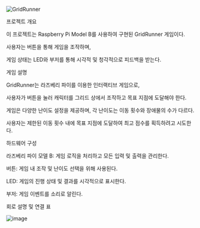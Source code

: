 ![GridRunner](https://github.com/user-attachments/assets/3d875191-bf7e-4386-9bca-67c61a0e9be8)


프로젝트 개요

이 프로젝트는 Raspberry Pi Model B를 사용하여 구현된 GridRunner 게임이다. 

사용자는 버튼을 통해 게임을 조작하며, 

게임 상태는 LED와 부저를 통해 시각적 및 청각적으로 피드백을 받는다.


게임 설명

GridRunner는 라즈베리 파이를 이용한 인터랙티브 게임으로, 

사용자가 버튼을 눌러 캐릭터를 그리드 상에서 조작하고 목표 지점에 도달해야 한다. 

게임은 다양한 난이도 설정을 제공하며, 각 난이도는 이동 횟수와 장애물의 수가 다르다. 

사용자는 제한된 이동 횟수 내에 목표 지점에 도달하여 최고 점수를 획득하려고 시도한다.


하드웨어 구성

라즈베리 파이 모델 B: 게임 로직을 처리하고 모든 입력 및 출력을 관리한다.

버튼: 게임 내 조작 및 난이도 선택을 위해 사용된다.

LED: 게임의 진행 상태 및 결과를 시각적으로 표시한다.

부저: 게임 이벤트를 소리로 알린다.



회로 설명 및 연결 표

![image](https://github.com/user-attachments/assets/980c10e5-df7d-4f92-b1a3-0f906f0611c0)
